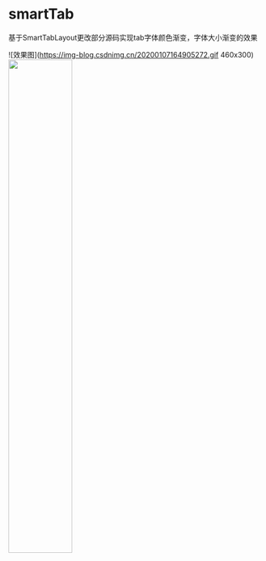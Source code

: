 # smartTab
基于SmartTabLayout更改部分源码实现tab字体颜色渐变，字体大小渐变的效果

![效果图](https://img-blog.csdnimg.cn/20200107164905272.gif 460x300)
<img src="https://img-blog.csdnimg.cn/20200107164905272.gif" width = 50% height = 50% />
